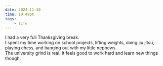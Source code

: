 ```yaml
---
date: 2024-11-30
time: 10:49pm
tags: 
    - life 
---
```


I had a very full Thanksgiving break.<br>
I spent my time working on school projects, lifting weights, doing jiu jitsu, playing chess, and hanging out with my little nephews.<br>
The university grind is real. It feels good to work hard and learn new things though.



